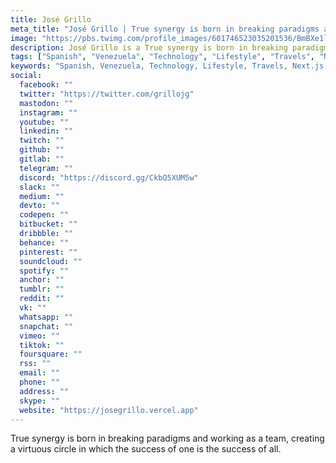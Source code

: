 ```yaml
---
title: José Grillo
meta_title: "José Grillo | True synergy is born in breaking paradigms and working as a team, creating a virtuous circle in which the success of one is the success of all"
image: "https://pbs.twimg.com/profile_images/601746523035201536/BmBXe1lU_400x400.jpg"
description: José Grillo is a True synergy is born in breaking paradigms and working as a team, creating a virtuous circle in which the success of one is the success of all.
tags: ["Spanish", "Venezuela", "Technology", "Lifestyle", "Travels", "Next.js", "React", "Node", "Mongo", "Solidity"]
keywords: "Spanish, Venezuela, Technology, Lifestyle, Travels, Next.js, React, Node, Mongo, Solidity, José Grillo"
social:
  facebook: ""
  twitter: "https://twitter.com/grillojg"
  mastodon: ""
  instagram: ""
  youtube: ""
  linkedin: ""
  twitch: ""
  github: ""
  gitlab: ""
  telegram: ""
  discord: "https://discord.gg/CkbQ5XUM5w"
  slack: ""
  medium: ""
  devto: ""
  codepen: ""
  bitbucket: ""
  dribbble: ""
  behance: ""
  pinterest: ""
  soundcloud: ""
  spotify: ""
  anchor: ""
  tumblr: ""
  reddit: ""
  vk: ""
  whatsapp: ""
  snapchat: ""
  vimeo: ""
  tiktok: ""
  foursquare: ""
  rss: ""
  email: ""
  phone: ""
  address: ""
  skype: ""
  website: "https://josegrillo.vercel.app"
---
```


True synergy is born in breaking paradigms and working as a team, creating a virtuous circle in which the success of one is the success of all.
